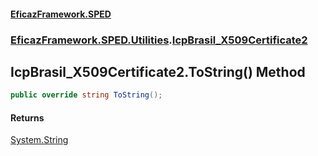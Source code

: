 #### [EficazFramework.SPED](EficazFrameworkSPED.md 'EficazFramework SPED')
### [EficazFramework.SPED.Utilities](EficazFramework.SPED.Utilities.md 'EficazFramework.SPED.Utilities').[IcpBrasil_X509Certificate2](EficazFramework.SPED.Utilities/IcpBrasil_X509Certificate2.md 'EficazFramework.SPED.Utilities.IcpBrasil_X509Certificate2')

## IcpBrasil_X509Certificate2.ToString() Method

```csharp
public override string ToString();
```

#### Returns
[System.String](https://docs.microsoft.com/en-us/dotnet/api/System.String 'System.String')
